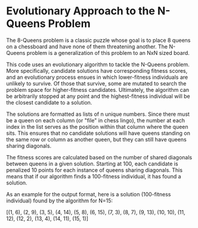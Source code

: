 # Evolutionary Approach to the N-Queens Problem

The 8-Queens problem is a classic puzzle whose goal is to place 8 queens on a chessboard and have none of them threatening another. The N-Queens problem is a generalization
of this problem to an NxN sized board.

This code uses an evolutionary algorithm to tackle the N-Queens problem. More specifically, candidate solutions have corresponding fitness scores, and an evolutionary process ensues in which lower-fitness individuals are unlikely to survive. Of those that survive, some are mutated to search the problem space for higher-fitness candidates. Ultimately, the algorithm can be arbitrarily stopped at any point and the highest-fitness individual will be the closest candidate to a solution. 

The solutions are formatted as lists of n unique numbers. Since there must be a queen on each column (or "file" in chess lingo), the number at each index in the list serves as the position within that column where the queen sits. This ensures that no candidate solutions will have queens standing on the same row or column as another queen, but they can still have queens sharing diagonals.

The fitness scores are calculated based on the number of shared diagonals between queens in a given solution. Starting at 100, each candidate is penalized 10 points for each instance of queens sharing diagonals. This means that if our algorithm finds a 100-fitness individual, it has found a solution.

As an example for the output format, here is a solution (100-fitness individual) found by the algorithm for N=15:

[(1, 6), (2, 9), (3, 5), (4, 14), (5, 8), (6, 15), (7, 3), (8, 7), (9, 13), (10, 10), (11, 12), (12, 2), (13, 4), (14, 11), (15, 1)]
